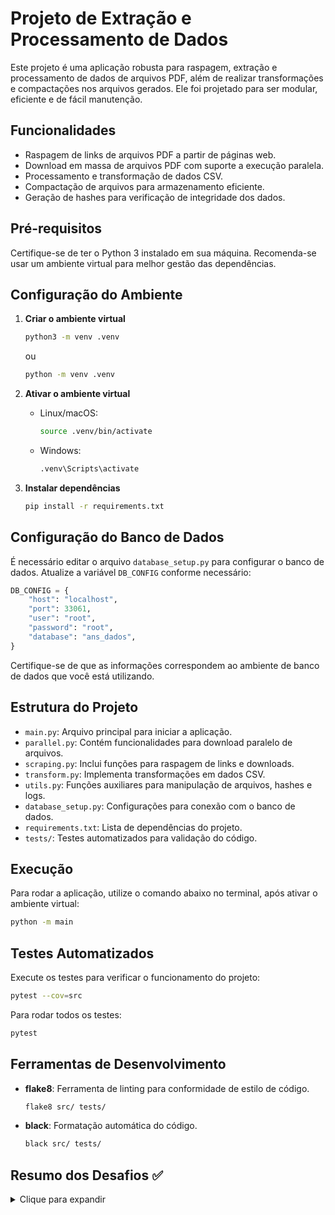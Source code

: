 # Projeto de Extração e Processamento de Dados

Este projeto é uma aplicação robusta para raspagem, extração e processamento de dados de arquivos PDF, além de realizar transformações e compactações nos arquivos gerados. Ele foi projetado para ser modular, eficiente e de fácil manutenção.

## Funcionalidades

- Raspagem de links de arquivos PDF a partir de páginas web.
- Download em massa de arquivos PDF com suporte a execução paralela.
- Processamento e transformação de dados CSV.
- Compactação de arquivos para armazenamento eficiente.
- Geração de hashes para verificação de integridade dos dados.

## Pré-requisitos

Certifique-se de ter o Python 3 instalado em sua máquina. Recomenda-se usar um ambiente virtual para melhor gestão das dependências.

## Configuração do Ambiente

1. **Criar o ambiente virtual**  
   ```bash
   python3 -m venv .venv
   ```
   ou
      ```bash
   python -m venv .venv
   ```

2. **Ativar o ambiente virtual**  
   - Linux/macOS:
     ```bash
     source .venv/bin/activate
     ```
   - Windows:
     ```bash
     .venv\Scripts\activate
     ```

3. **Instalar dependências**  
   ```bash
   pip install -r requirements.txt
   ```

## Configuração do Banco de Dados

É necessário editar o arquivo `database_setup.py` para configurar o banco de dados. Atualize a variável `DB_CONFIG` conforme necessário:

```python
DB_CONFIG = {
    "host": "localhost",
    "port": 33061,
    "user": "root",
    "password": "root",
    "database": "ans_dados",
}
```

Certifique-se de que as informações correspondem ao ambiente de banco de dados que você está utilizando.

## Estrutura do Projeto

- `main.py`: Arquivo principal para iniciar a aplicação.
- `parallel.py`: Contém funcionalidades para download paralelo de arquivos.
- `scraping.py`: Inclui funções para raspagem de links e downloads.
- `transform.py`: Implementa transformações em dados CSV.
- `utils.py`: Funções auxiliares para manipulação de arquivos, hashes e logs.
- `database_setup.py`: Configurações para conexão com o banco de dados.
- `requirements.txt`: Lista de dependências do projeto.
- `tests/`: Testes automatizados para validação do código.

## Execução

Para rodar a aplicação, utilize o comando abaixo no terminal, após ativar o ambiente virtual:

```bash
python -m main
```

## Testes Automatizados

Execute os testes para verificar o funcionamento do projeto:

```bash
pytest --cov=src
```

Para rodar todos os testes:
```bash
pytest
```

## Ferramentas de Desenvolvimento

- **flake8**: Ferramenta de linting para conformidade de estilo de código.
  ```bash
  flake8 src/ tests/
  ```
- **black**: Formatação automática do código.
  ```bash
  black src/ tests/
  ```

## Resumo dos Desafios ✅

<details>
<summary>Clique para expandir</summary>

### 1. Teste de Web Scraping
- **Objetivo**: Realizar o acesso a um site específico e baixar documentos relevantes.
- **Concluído**:
  - Acesso ao site designado.
  - Download dos Anexos I e II em formato PDF.
  - Compactação de todos os anexos em um único arquivo.

### 2. Teste de Transformação de Dados
- **Objetivo**: Extrair e estruturar dados de um dos PDFs baixados.
- **Concluído**:
  - Extração dos dados da tabela relevante do PDF.
  - Salvamento dos dados em formato CSV.
  - Compactação do arquivo CSV em um arquivo ZIP nomeado de forma apropriada.
  - Substituição de abreviações por descrições completas conforme necessário.

### 3. Teste de Banco de Dados
- **Objetivo**: Preparar e estruturar dados em um banco de dados.
- **Concluído**:
  - Download de arquivos necessários de repositórios públicos.
  - Criação de scripts SQL para estruturar tabelas.
  - Elaboração de queries para importar dados, garantindo o encoding correto.
  - Desenvolvimento de queries analíticas para responder a perguntas específicas sobre despesas de operadoras.

</details>
